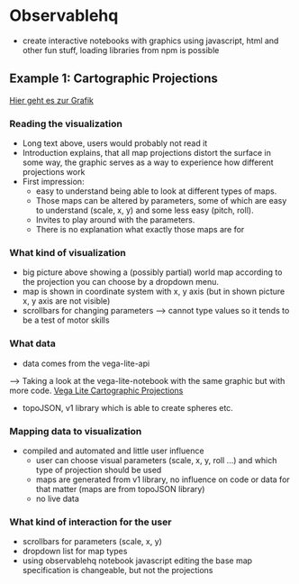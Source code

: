 # Observablehq

- create interactive notebooks with graphics using javascript, html and other fun stuff, loading libraries from npm is possible

## Example 1: Cartographic Projections

[Hier geht es zur Grafik](https://observablehq.com/@uwdata/cartographic-visualization)

### Reading the visualization

- Long text above, users would probably not read it
- Introduction explains, that all map projections distort the surface in some way, the graphic serves as a way to experience how different projections work
- First impression:
  - easy to understand being able to look at different types of maps.
  - Those maps can be altered by parameters, some of which are easy to understand (scale, x, y) and some less easy (pitch, roll).
  - Invites to play around with the parameters.
  - There is no explanation what exactly those maps are for

### What kind of visualization

- big picture above showing a (possibly partial) world map according to the projection you can choose by a dropdown menu.
- map is shown in coordinate system with x, y axis (but in shown picture x, y axis are not visible)
- scrollbars for changing parameters --> cannot type values so it tends to be a test of motor skills

### What data

- data comes from the vega-lite-api

--> Taking a look at the vega-lite-notebook with the same graphic but with more code. [Vega Lite Cartographic Projections](https://observablehq.com/@vega/vega-lite-cartographic-projections)

- topoJSON, v1 library which is able to create spheres etc.

### Mapping data to visualization

- compiled and automated and little user influence
  - user can choose visual parameters (scale, x, y, roll ...) and which type of projection should be used
  - maps are generated from v1 library, no influence on code or data for that matter (maps are from topoJSON library)
  - no live data

### What kind of interaction for the user

- scrollbars for parameters (scale, x, y)
- dropdown list for map types
- using observablehq notebook javascript editing the base map specification is changeable, but not the projections